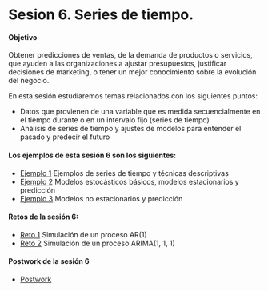 # Sesion 6. Series de tiempo.

#### Objetivo

Obtener predicciones de ventas, de la demanda de productos o servicios, que ayuden a las organizaciones a ajustar presupuestos, justificar decisiones de marketing, o tener un mejor conocimiento sobre la evolución del negocio.

En esta sesión estudiaremos temas relacionados con los siguientes puntos:

- Datos que provienen de una variable que es medida secuencialmente en el tiempo durante o en un intervalo fijo (series de tiempo)
- Análisis de series de tiempo y ajustes de modelos para entender el pasado y predecir el futuro

#### Los ejemplos de esta sesión 6 son los siguientes:

- [Ejemplo 1](https://github.com/beduExpert/Programacion-con-R-2020/tree/main/Sesion-06/Ejemplo-01) Ejemplos de series de tiempo y técnicas descriptivas
- [Ejemplo 2](https://github.com/beduExpert/Programacion-con-R-2020/tree/main/Sesion-06/Ejemplo-02) Modelos estocásticos básicos, modelos estacionarios y predicción
- [Ejemplo 3](https://github.com/beduExpert/Programacion-con-R-2020/tree/main/Sesion-06/Ejemplo-03) Modelos no estacionarios y predicción

#### Retos de la sesión 6:

- [Reto 1](https://github.com/beduExpert/Programacion-con-R-2020/tree/main/Sesion-06/Reto-01) Simulación de un proceso AR(1)
- [Reto 2](https://github.com/beduExpert/Programacion-con-R-2020/tree/main/Sesion-06/Reto-02) Simulación de un proceso ARIMA(1, 1, 1)

#### Postwork de la sesión 6

- [Postwork](https://github.com/beduExpert/Programacion-con-R-2020/tree/main/Sesion-06/Postwork)
